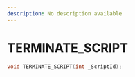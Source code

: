```yaml
---
description: No description available 
---
```


# TERMINATE_SCRIPT

```cpp
void TERMINATE_SCRIPT(int _ScriptId);
```